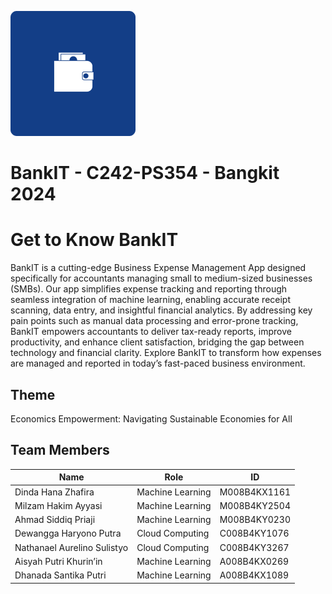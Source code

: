 ![BankIT Logo](https://raw.githubusercontent.com/Bangkit-Capstone-C242-PS354/.github/refs/heads/main/profile/bankitprofile.png)

# BankIT - C242-PS354 - Bangkit 2024

# Get to Know BankIT

BankIT is a cutting-edge Business Expense Management App designed specifically for accountants managing small to medium-sized businesses (SMBs). Our app simplifies expense tracking and reporting through seamless integration of machine learning, enabling accurate receipt scanning, data entry, and insightful financial analytics. By addressing key pain points such as manual data processing and error-prone tracking, BankIT empowers accountants to deliver tax-ready reports, improve productivity, and enhance client satisfaction, bridging the gap between technology and financial clarity. Explore BankIT to transform how expenses are managed and reported in today’s fast-paced business environment.

## Theme
Economics Empowerment: Navigating Sustainable Economies for All

## Team Members

| Name                           | Role               | ID          |
|--------------------------------|--------------------|-------------|
| Dinda Hana Zhafira             | Machine Learning   | M008B4KX1161|
| Milzam Hakim Ayyasi            | Machine Learning   | M008B4KY2504 |
| Ahmad Siddiq Priaji            | Machine Learning   | M008B4KY0230 |
| Dewangga Haryono Putra         | Cloud Computing    | C008B4KY1076 |
| Nathanael Aurelino Sulistyo    | Cloud Computing    | C008B4KY3267  |
| Aisyah Putri Khurin’in         | Machine Learning   | A008B4KX0269 |
| Dhanada Santika Putri          | Machine Learning   | A008B4KX1089  |

